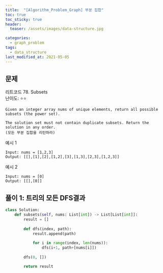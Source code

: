```yaml
---
title:  "[Algorithm_Problem_Graph] 부분 집합"
toc: true
toc_sticky: true
header:
  teaser: /assets/images/data-structure.jpg

categories:
  - graph_problem
tags:
  - data_structure
last_modified_at: 2021-05-05
---  
```


## 문제  
리트코드 78. Subsets  
난이도: ⭐⭐  
```
Given an integer array nums of unique elements, return all possible subsets (the power set).

The solution set must not contain duplicate subsets. Return the solution in any order.
(모든 부분 집합을 리턴하라)
```

예시 1  

```
Input: nums = [1,2,3]
Output: [[],[1],[2],[1,2],[3],[1,3],[2,3],[1,2,3]]
```

예시 2  
```
Input: nums = [0]
Output: [[],[0]]
```

## 풀이 1: 트리의 모든 DFS결과

```python
class Solution:
    def subsets(self, nums: List[int]) -> List[List[int]]:
        result = []
        
        def dfs(index, path):
            result.append(path)
            
            for i in range(index, len(nums)):
                dfs(i+1, path+[nums[i]])
        
        dfs(0, [])

        return result
```
